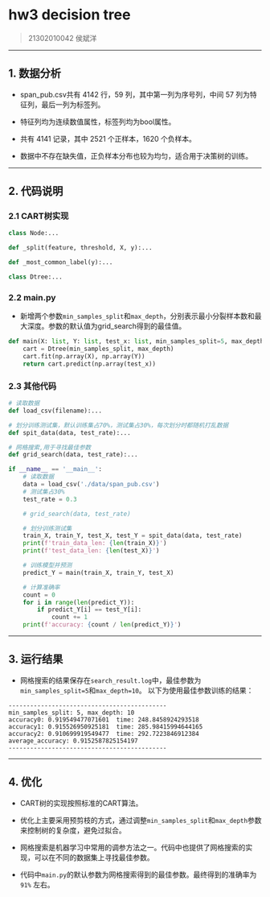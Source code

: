 # hw3 decision tree

> 21302010042 侯斌洋

---

## 1. 数据分析

* span_pub.csv共有 4142 行，59 列，其中第一列为序号列，中间 57 列为特征列，最后一列为标签列。

* 特征列均为连续数值属性，标签列均为bool属性。

* 共有 4141 记录，其中 2521 个正样本，1620 个负样本。

* 数据中不存在缺失值，正负样本分布也较为均匀，适合用于决策树的训练。

---

## 2. 代码说明

### 2.1 CART树实现
```python
class Node:...

def _split(feature, threshold, X, y):...

def _most_common_label(y):...

class Dtree:...
```

### 2.2 main.py 
* 新增两个参数`min_samples_split`和`max_depth`，分别表示最小分裂样本数和最大深度。参数的默认值为grid_search得到的最佳值。

```python
def main(X: list, Y: list, test_x: list, min_samples_split=5, max_depth=10) -> list:
    cart = Dtree(min_samples_split, max_depth)
    cart.fit(np.array(X), np.array(Y))
    return cart.predict(np.array(test_x))
```

### 2.3 其他代码
```python
# 读取数据
def load_csv(filename):...

# 划分训练测试集，默认训练集占70%，测试集占30%，每次划分时都随机打乱数据
def spit_data(data, test_rate):...

# 网格搜索,用于寻找最佳参数
def grid_search(data, test_rate):...

if __name__ == '__main__':
    # 读取数据
    data = load_csv('./data/span_pub.csv')
    # 测试集占30%
    test_rate = 0.3

    # grid_search(data, test_rate)

    # 划分训练测试集
    train_X, train_Y, test_X, test_Y = spit_data(data, test_rate)
    print(f'train_data_len: {len(train_X)}')
    print(f'test_data_len: {len(test_X)}')

    # 训练模型并预测
    predict_Y = main(train_X, train_Y, test_X)

    # 计算准确率
    count = 0
    for i in range(len(predict_Y)):
        if predict_Y[i] == test_Y[i]:
            count += 1
    print(f'accuracy: {count / len(predict_Y)}')
```

---

## 3. 运行结果

* 网格搜索的结果保存在``search_result.log``中，最佳参数为`min_samples_split=5`和`max_depth=10`。
    以下为使用最佳参数训练的结果：

```shell
--------------------------------------------
min_samples_split: 5, max_depth: 10
accuracy0: 0.919549477071601  time: 248.8458924293518
accuracy1: 0.915526950925181  time: 285.98415994644165
accuracy2: 0.910699919549477  time: 292.7223846912384
average_accuracy: 0.9152587825154197
--------------------------------------------
```

---

## 4. 优化

* CART树的实现按照标准的CART算法。

* 优化上主要采用预剪枝的方式，通过调整`min_samples_split`和`max_depth`参数来控制树的复杂度，避免过拟合。

* 网格搜索是机器学习中常用的调参方法之一。代码中也提供了网格搜索的实现，可以在不同的数据集上寻找最佳参数。

* 代码中``main.py``的默认参数为网格搜索得到的最佳参数。最终得到的准确率为 ``91%`` 左右。
